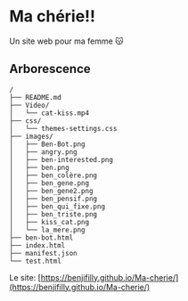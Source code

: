 # Ma chérie!!

Un site web pour ma femme 😽

## Arborescence
```
/
├── README.md
├── Video/
│   └── cat-kiss.mp4
├── css/
│   └── themes-settings.css
├── images/
│   ├── Ben-Bot.png
│   ├── angry.png
│   ├── ben-interested.png
│   ├── ben.png
│   ├── ben_colère.png
│   ├── ben_gene.png
│   ├── ben_gene2.png
│   ├── ben_pensif.png
│   ├── ben_qui_fixe.png
│   ├── ben_triste.png
│   ├── kiss_cat.png
│   └── la_mere.png
├── ben-bot.html
├── index.html
├── manifest.json
└── test.html
```

Le site: [https://benjifilly.github.io/Ma-cherie/](https://benjifilly.github.io/Ma-cherie/)
